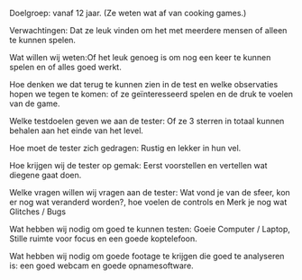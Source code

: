 Doelgroep: vanaf 12 jaar. (Ze weten wat af van cooking games.)

Verwachtingen: Dat ze leuk vinden om het met meerdere mensen of alleen te kunnen spelen.

Wat willen wij weten:Of het leuk genoeg is om nog een keer te kunnen spelen en of alles goed werkt.

Hoe denken we dat terug te kunnen zien in de test en welke observaties hopen we tegen te komen: of ze geïnteresseerd spelen en de druk te voelen van de game.

Welke testdoelen geven we aan de tester: Of ze 3 sterren in totaal kunnen behalen aan het einde van het level.

Hoe moet de tester zich gedragen: Rustig en lekker in hun vel.

Hoe krijgen wij de tester op gemak: Eerst voorstellen en vertellen wat diegene gaat doen.

Welke vragen willen wij vragen aan de tester: Wat vond je van de sfeer, kon er nog wat veranderd worden?, hoe voelen de controls en Merk je nog wat Glitches / Bugs

Wat hebben wij nodig om goed te kunnen testen: Goeie Computer / Laptop, Stille ruimte voor focus en een goede koptelefoon.

Wat hebben wij nodig om goede footage te krijgen die goed te analyseren is: een goed webcam en goede opnamesoftware.


